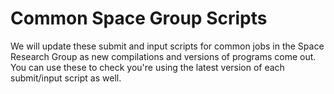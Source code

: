 # Common Space Group Scripts
We will update these submit and input scripts for common jobs in the Space Research Group as new compilations and versions of programs come out. You can use these to check you're using the latest version of each submit/input script as well.

